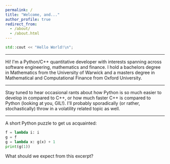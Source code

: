 ```yaml
---
permalink: /
title: "Welcome, and..."
author_profile: true
redirect_from: 
  - /about/
  - /about.html
---
```


```cpp
std::cout << "Hello World!\n"; 
```
---

Hi! I'm a Python/C++ quantitative developer with interests spanning across software engineering, mathematics and finance. I hold a bachelors degree in Mathematics from the University of Warwick and a masters degree in Mathematical and Computational Finance from Oxford University.

---

Stay tuned to hear occasional rants about how Python is so much easier to develop in compared to C++, or how much faster C++ is compared to Python (looking at you, GIL!). I'll probably sporadically (or rather, stochastically) throw in a volatility related topic as well.

---

A short Python puzzle to get us acquainted:
```python
f = lambda i: i
g = f
g = lambda x: g(x) + 1
print(g(1))
```
What should we expect from this excerpt? 


